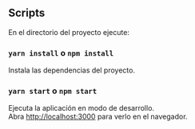
## Scripts

En el directorio del proyecto ejecute:

### `yarn install` o  `npm install`
 
 Instala las dependencias del proyecto.

### `yarn start` o `npm start`
Ejecuta la aplicación en modo de desarrollo.<br />
Abra [http://localhost:3000](http://localhost:3000) para verlo en el navegador.

